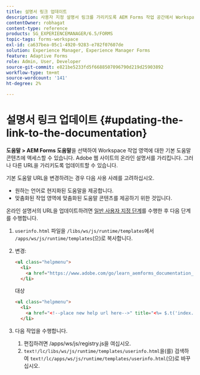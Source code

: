 ```yaml
---
title: 설명서 링크 업데이트
description: 사용자 지정 설명서 링크를 가리키도록 AEM Forms 작업 공간에서 Workspace 도움말 링크의 대상을 업데이트하는 방법.
contentOwner: robhagat
content-type: reference
products: SG_EXPERIENCEMANAGER/6.5/FORMS
topic-tags: forms-workspace
exl-id: ca637bea-05c1-4920-9283-e782f07607de
solution: Experience Manager, Experience Manager Forms
feature: Adaptive Forms
role: Admin, User, Developer
source-git-commit: e821be5233fd5f6688507096790d219d25903892
workflow-type: tm+mt
source-wordcount: '141'
ht-degree: 2%

---
```


# 설명서 링크 업데이트 {#updating-the-link-to-the-documentation}

**도움말 > AEM Forms 도움말**&#x200B;을 선택하여 Workspace 작업 영역에 대한 기본 도움말 콘텐츠에 액세스할 수 있습니다. Adobe 웹 사이트의 온라인 설명서를 가리킵니다. 그러나 다른 URL을 가리키도록 업데이트할 수 있습니다.

기본 도움말 URL을 변경하려는 경우 다음 사용 사례를 고려하십시오.

* 원하는 언어로 현지화된 도움말을 제공합니다.
* 맞춤화된 작업 영역에 맞춤화된 도움말 콘텐츠를 제공하기 위한 것입니다.

온라인 설명서의 URL을 업데이트하려면 [일반 사용자 지정 단계](/help/forms/using/generic-steps-html-workspace-customization.md)를 수행한 후 다음 단계를 수행합니다.

1. `userinfo.html` 파일을 `/libs/ws/js/runtime/templates`에서 `/apps/ws/js/runtime/templates`(으)로 복사합니다.
1. 변경:

   ```html
   <ul class="helpmenu">
     <li>
       <a href="https://www.adobe.com/go/learn_aemforms_documentation_63" title="<%= $.t('index.header.dropdown.WorkspaceHelp')%>" target="_blank"><%= $.t('index.header.dropdown.WorkspaceHelp')%></a>
     </li>
   ```

   대상

   ```html
   <ul class="helpmenu">
     <li>
       <a href="<!--place new help url here-->" title="<%= $.t('index.header.dropdown.WorkspaceHelp')%>" target="_blank"><%= $.t('index.header.dropdown.WorkspaceHelp')%></a>
     </li>
   ```

1. 다음 작업을 수행합니다.

   1. 편집하려면 /apps/ws/js/registry.js을 여십시오.
   1. `text!/lc/libs/ws/js/runtime/templates/userinfo.html`을(를) 검색하여 `text!/lc/apps/ws/js/runtime/templates/userinfo.html`(으)로 바꾸십시오.
